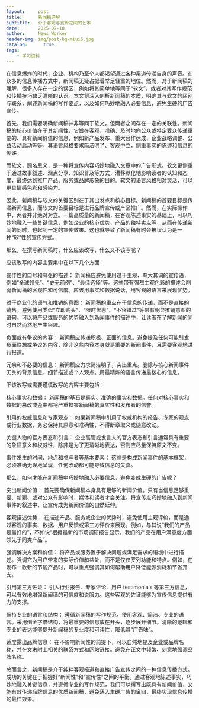 ```yaml
---
layout:     post
title:      新闻稿详解
subtitle:   介于客观与宣传之间的艺术
date:       2025-07-18
author:     News Worker
header-img: img/post-bg-miui6.jpg
catalog: 	  true
tags:
    - 学习资料
---
```

在信息爆炸的时代，企业、机构乃至个人都渴望通过各种渠道传递自身的声音。在众多的信息传播方式中，新闻稿无疑占据着举足轻重的地位。然而，对于新闻稿的理解，很多人存在一定的误区，例如将其简单地等同于“软文”，或者对其写作规范和传播技巧缺乏清晰的认识。本文将深入剖析新闻稿的本质，明确其与软文的区别与联系，阐述新闻稿的写作要点，以及如何巧妙地融入必要信息，避免生硬的广告宣传。

首先，我们需要明确新闻稿并非等同于软文，但两者之间存在一定的关联性。新闻稿的核心价值在于其新闻性，它旨在客观、准确、及时地向公众或特定受众传递重要的、具有新闻价值的信息，例如新产品发布、重大合作达成、企业战略调整、公益活动启动等等。其语言风格要求简洁明了、客观中立，侧重事实的陈述和信息的传递。

而软文，顾名思义，是一种将宣传内容巧妙地融入文章中的广告形式。软文更侧重于通过故事叙述、观点分享、知识普及等方式，潜移默化地影响读者的认知和态度，最终达到推广产品、服务或品牌形象的目的。软文的语言风格相对灵活，可以更具情感色彩和感染力。

因此，新闻稿与软文的关键区别在于其出发点和核心目标。新闻稿的首要目标是传递新闻信息，而软文的首要目标是进行品牌宣传或产品推广。然而，在实际操作中，两者并非绝对对立。一篇高质量的新闻稿，在客观陈述事实的基础上，可以巧妙地融入一些关键信息，例如企业的核心优势、产品的独特卖点等，从而在传递新闻的同时，也起到一定的宣传效果。这也就导致了新闻稿有时会被误认为是一种“软”性的宣传方式。

那么，在撰写新闻稿时，什么应该改写，什么又不该写呢？

应该改写的内容主要集中在以下几个方面：

宣传性的口号和夸张的描述： 新闻稿应避免使用过于主观、夸大其词的宣传语，例如“全球领先”、“史无前例”、“最佳选择”等。这些带有强烈主观色彩的描述会削弱新闻稿的客观性和可信度。应该用事实和数据说话，用客观的语言来展现优势。

过于商业化的语气和推销的意图： 新闻稿的重点在于信息的传递，而不是直接的销售。避免使用类似“立即购买”、“限时优惠”、“不容错过”等带有明显推销意图的语句。可以将产品或服务的优势融入到新闻事件的描述中，让读者在了解新闻的同时自然而然地产生兴趣。

负面或有争议的内容： 新闻稿应传递积极、正面的信息。避免提及任何可能引发负面联想或争议的内容，除非这些内容本身就是重要的新闻事件，且需要客观地进行报道。

冗余和不必要的信息： 新闻稿应力求简洁明了，突出重点。删除与核心新闻事件无关的背景信息、细节描述或个人观点。用最精炼的语言传递最核心的信息。

不该改写或需要谨慎改写的内容主要包括：

核心事实和数据： 新闻稿的基石是真实、准确的事实和数据。任何对核心事实和数据的篡改或歪曲都将严重损害新闻稿的真实性和发布者的信誉。

引用的权威信息和专家观点： 如果新闻稿中引用了权威机构的报告、专家的观点或行业数据，务必保持其原意和准确性，不得断章取义或随意改动。

关键人物的官方表态和引言： 企业高管或发言人的官方表态和引言通常具有重要的象征意义和权威性，除非是为了更清晰地表达，否则应尽量保持原文不变。

事件发生的时间、地点和参与者等基本要素： 这些是构成新闻事件的基本框架，必须准确无误地呈现，任何改动都可能导致信息的失真。

那么，如何才能在新闻稿中巧妙地融入必要信息，避免变成生硬的广告呢？

突出新闻价值： 首先要确保新闻稿本身具有足够的新闻价值。只有当信息足够重要、新颖、或对公众有影响时，媒体和读者才会关注。将宣传点巧妙地融入到新闻事件的叙述中，让宣传成为新闻价值的自然延伸。

客观描述优势： 在描述产品、服务或企业的优势时，避免使用主观评价，而是通过客观的事实、数据、用户反馈或第三方评价来展现。例如，与其说“我们的产品是最好的”，不如说“根据最新的市场调研报告显示，我们的产品在用户满意度方面领先于同类产品”。

强调解决方案和价值： 将产品或服务置于解决问题或满足需求的语境中进行描述。强调它为用户带来的实际价值和益处，而不是仅仅罗列功能和特点。例如，在发布一款新的节能产品时，可以重点强调其如何帮助用户降低能源消耗和节省开支。

引用第三方佐证： 引入行业报告、专家评论、用户 testimonials 等第三方信息，可以有效地增强新闻稿的可信度和说服力。这些客观的佐证能够为宣传信息提供有力的支撑。

保持专业的语言和结构： 遵循新闻稿的写作规范，使用客观、简洁、专业的语言。采用倒金字塔结构，将最重要的信息放在开头，逐步展开细节。清晰的逻辑和专业的表达能够提升新闻稿的专业度和可读性，降低其“广告味”。

适度露出品牌信息： 在不影响新闻性的前提下，可以自然地提及企业或品牌名称，并在文末附上相关的联系方式和网站链接。避免在正文中频繁、刻意地强调品牌名称。

总而言之，新闻稿是介于纯粹客观报道和直接广告宣传之间的一种信息传播方式。成功的关键在于把握好“新闻性”和“宣传性”之间的平衡。通过客观地陈述事实，巧妙地融入关键信息，并遵循专业的写作规范，我们可以撰写出既具有新闻价值，又能有效传递品牌信息的优质新闻稿，避免落入生硬广告的窠臼，最终实现信息传播的最佳效果。
